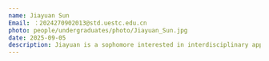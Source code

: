 ```yaml
---
name: Jiayuan Sun
Email: ：2024270902013@std.uestc.edu.cn
photo: people/undergraduates/photo/Jiayuan_Sun.jpg
date: 2025-09-05
description: Jiayuan is a sophomore interested in interdisciplinary applications of AI in scientific research. He hopes to gain practical experience and contribute to the development of relevant research projects.
---
```


